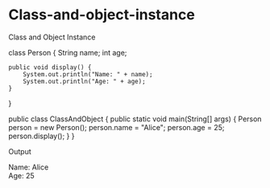 # Class-and-object-instance
Class and Object Instance

class Person {
    String name;
    int age;

    public void display() {
        System.out.println("Name: " + name);
        System.out.println("Age: " + age);
    }
}

public class ClassAndObject {
    public static void main(String[] args) {
        Person person = new Person();
        person.name = "Alice";
        person.age = 25;
        person.display();
    }
}

Output

Name: Alice  
Age: 25
